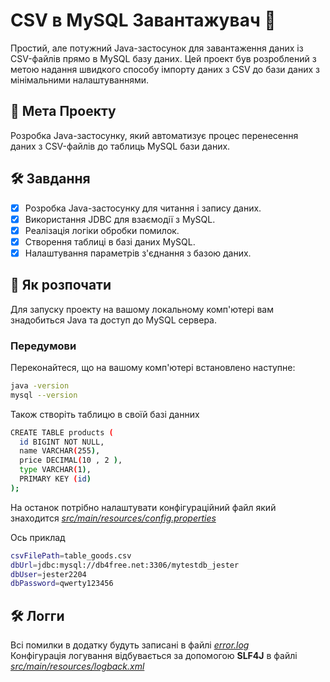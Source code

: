 # CSV в MySQL Завантажувач 🔄

Простий, але потужний Java-застосунок для завантаження даних із CSV-файлів прямо в MySQL базу даних. Цей проект був розроблений з метою надання швидкого способу імпорту даних з CSV до бази даних з мінімальними налаштуваннями.

## 🎯 Мета Проекту

Розробка Java-застосунку, який автоматизує процес перенесення даних з CSV-файлів до таблиць MySQL бази даних.

## 🛠️ Завдання

- [x] Розробка Java-застосунку для читання і запису даних.
- [x] Використання JDBC для взаємодії з MySQL.
- [x] Реалізація логіки обробки помилок.
- [x] Створення таблиці в базі даних MySQL.
- [x] Налаштування параметрів з'єднання з базою даних.

## 🚀 Як розпочати

Для запуску проекту на вашому локальному комп'ютері вам знадобиться Java та доступ до MySQL сервера.

### Передумови

Переконайтеся, що на вашому комп'ютері встановлено наступне:

```bash
java -version
mysql --version
```

Також створіть таблицю в своїй базі данних
```bash
CREATE TABLE products (
  id BIGINT NOT NULL,
  name VARCHAR(255),
  price DECIMAL(10 , 2 ),
  type VARCHAR(1),
  PRIMARY KEY (id)
);
```
На останок потрібно налаштувати конфігураційний файл який знаходится
_[src/main/resources/config.properties](src/main/resources/config.properties)_

Ось приклад
```bash
csvFilePath=table_goods.csv
dbUrl=jdbc:mysql://db4free.net:3306/mytestdb_jester
dbUser=jester2204
dbPassword=qwerty123456
```

## 🛠️ Логги

Всі помилки в додатку будуть записані в файлі _[error.log](error.log)_  
Конфігурація логування відбувається за допомогою **SLF4J** в файлі _[src/main/resources/logback.xml](src/main/resources/logback.xml)_